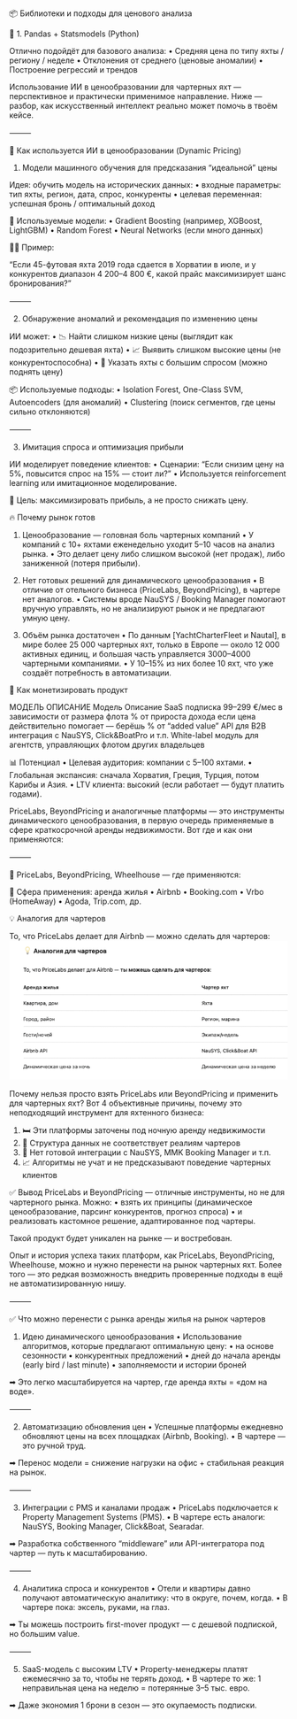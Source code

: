 📦 Библиотеки и подходы для ценового анализа

🔹 1. Pandas + Statsmodels (Python)

Отлично подойдёт для базового анализа:
	•	Средняя цена по типу яхты / региону / неделе
	•	Отклонения от среднего (ценовые аномалии)
	•	Построение регрессий и трендов

Использование ИИ в ценообразовании для чартерных яхт — перспективное и практически применимое направление. Ниже — разбор, как искусственный интеллект реально может помочь в твоём кейсе.

⸻

🤖 Как используется ИИ в ценообразовании (Dynamic Pricing)

1. Модели машинного обучения для предсказания “идеальной” цены

Идея: обучить модель на исторических данных:
	•	входные параметры: тип яхты, регион, дата, спрос, конкуренты
	•	целевая переменная: успешная бронь / оптимальный доход

📌 Используемые модели:
	•	Gradient Boosting (например, XGBoost, LightGBM)
	•	Random Forest
	•	Neural Networks (если много данных)

👨‍🏫 Пример:

“Если 45-футовая яхта 2019 года сдается в Хорватии в июле, и у конкурентов диапазон 4 200–4 800 €, какой прайс максимизирует шанс бронирования?”

⸻

2. Обнаружение аномалий и рекомендация по изменению цены

ИИ может:
	•	📉 Найти слишком низкие цены (выглядит как подозрительно дешевая яхта)
	•	📈 Выявить слишком высокие цены (не конкурентоспособна)
	•	🧠 Указать яхты с большим спросом (можно поднять цену)

📦 Используемые подходы:
	•	Isolation Forest, One-Class SVM, Autoencoders (для аномалий)
	•	Clustering (поиск сегментов, где цены сильно отклоняются)

⸻

3. Имитация спроса и оптимизация прибыли

ИИ моделирует поведение клиентов:
	•	Сценарии: “Если снизим цену на 5%, повысится спрос на 15% — стоит ли?”
	•	Используется reinforcement learning или имитационное моделирование.

🎯 Цель: максимизировать прибыль, а не просто снижать цену.


🔥 Почему рынок готов

1. Ценообразование — головная боль чартерных компаний
	•	У компаний с 10+ яхтами еженедельно уходит 5–10 часов на анализ рынка.
	•	Это делает цену либо слишком высокой (нет продаж), либо заниженной (потеря прибыли).

2. Нет готовых решений для динамического ценообразования
	•	В отличие от отельного бизнеса (PriceLabs, BeyondPricing), в чартере нет аналогов.
	•	Системы вроде NauSYS / Booking Manager помогают вручную управлять, но не анализируют рынок и не предлагают умную цену.

3. Объём рынка достаточен
	•	По данным [YachtCharterFleet и Nautal], в мире более 25 000 чартерных яхт, только в Европе — около 12 000 активных единиц, и большая часть управляется 3000–4000 чартерными компаниями.
	•	У 10–15% из них более 10 яхт, что уже создаёт потребность в автоматизации.

💸 Как монетизировать продукт

МОДЕЛЬ ОПИСАНИЕ
Модель Описание
SaaS подписка
99–299 €/мес в зависимости от размера флота
% от прироста дохода
если цена действительно помогает — берёшь % от “added value”
API для B2B
интеграция с NauSYS, Click&BoatPro и т.п.
White-label модуль
для агентств, управляющих флотом других владельцев

📊 Потенциал
	•	Целевая аудитория: компании с 5–100 яхтами.
	•	Глобальная экспансия: сначала Хорватия, Греция, Турция, потом Карибы и Азия.
	•	LTV клиента: высокий (если работает — будут платить годами).

PriceLabs, BeyondPricing и аналогичные платформы — это инструменты динамического ценообразования, в первую очередь применяемые в сфере краткосрочной аренды недвижимости. Вот где и как они применяются:

⸻

🏡 PriceLabs, BeyondPricing, Wheelhouse — где применяются:

🎯 Сфера применения: аренда жилья
	•	Airbnb
	•	Booking.com
	•	Vrbo (HomeAway)
	•	Agoda, Trip.com, др.    

💡 Аналогия для чартеров

То, что PriceLabs делает для Airbnb — можно сделать для чартеров:
![alt text](image.png)

Почему нельзя просто взять PriceLabs или BeyondPricing и применить для чартерных яхт?
Вот 4 объективные причины, почему это неподходящий инструмент для яхтенного бизнеса:
1. 🛏️ Эти платформы заточены под ночную аренду недвижимости
2. 📅 Структура данных не соответствует реалиям чартеров
3. 🔌 Нет готовой интеграции с NauSYS, MMK Booking Manager и т.п.
4. 📈 Алгоритмы не учат и не предсказывают поведение чартерных клиентов

✅ Вывод
PriceLabs и BeyondPricing — отличные инструменты, но не для чартерного рынка.
Можно:
	•	взять их принципы (динамическое ценообразование, парсинг конкурентов, прогноз спроса)
	•	и реализовать кастомное решение, адаптированное под чартеры.

Такой продукт будет уникален на рынке — и востребован.

Опыт и история успеха таких платформ, как PriceLabs, BeyondPricing, Wheelhouse, можно и нужно перенести на рынок чартерных яхт. Более того — это редкая возможность внедрить проверенные подходы в ещё не автоматизированную нишу.

⸻

✅ Что можно перенести с рынка аренды жилья на рынок чартеров

1. Идею динамического ценообразования
	•	Использование алгоритмов, которые предлагают оптимальную цену:
	•	на основе сезонности
	•	конкурентных предложений
	•	дней до начала аренды (early bird / last minute)
	•	заполняемости и истории броней

➡ Это легко масштабируется на чартер, где аренда яхты = «дом на воде».

⸻

2. Автоматизацию обновления цен
	•	Успешные платформы ежедневно обновляют цены на всех площадках (Airbnb, Booking).
	•	В чартере — это ручной труд.

➡ Перенос модели = снижение нагрузки на офис + стабильная реакция на рынок.

⸻

3. Интеграции с PMS и каналами продаж
	•	PriceLabs подключается к Property Management Systems (PMS).
	•	В чартере есть аналоги: NauSYS, Booking Manager, Click&Boat, Searadar.

➡ Разработка собственного “middleware” или API-интегратора под чартер — путь к масштабированию.

⸻

4. Аналитика спроса и конкурентов
	•	Отели и квартиры давно получают автоматическую аналитику: что в округе, почем, когда.
	•	В чартере пока: эксель, руками, на глаз.

➡ Ты можешь построить first-mover продукт — с дешевой подпиской, но большим value.

⸻

5. SaaS-модель с высоким LTV
	•	Property-менеджеры платят ежемесячно за то, чтобы не терять доход.
	•	В чартере то же: 1 неправильная цена на неделю = потерянные 3–5 тыс. евро.

➡ Даже экономия 1 брони в сезон — это окупаемость подписки.
